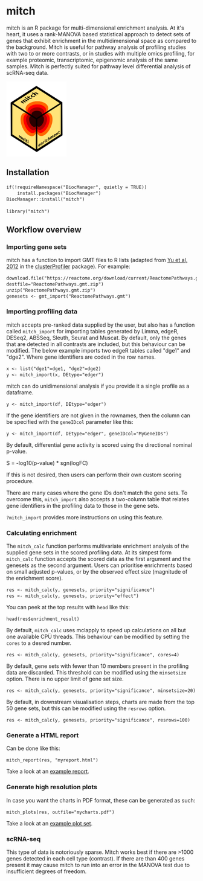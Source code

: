 # mitch
mitch is an R package for multi-dimensional enrichment analysis. At it's heart, it uses a rank-MANOVA based statistical approach to detect sets of genes that exhibit enrichment in the multidimensional space as compared to the background. Mitch is useful for pathway analysis of profiling studies with two to or more contrasts, or in studies with multiple omics profiling, for example proteomic, transcriptomic, epigenomic analysis of the same samples. Mitch is perfectly suited for pathway level differential analysis of scRNA-seq data.

<img align="center" width="160" height="200" src="https://github.com/markziemann/mitch_paper/blob/master/figs/mitch.png">

## Installation
```
if(!requireNamespace("BiocManager", quietly = TRUE))
    install.packages("BiocManager")
BiocManager::install("mitch")

library("mitch")
```

## Workflow overview
### Importing gene sets
mitch has a function to import GMT files to R lists (adapted from [Yu et al, 2012](https://dx.doi.org/10.1089%2Fomi.2011.0118) in the [clusterProfiler](http://bioconductor.org/packages/release/bioc/html/clusterProfiler.html) package). For example:
```
download.file("https://reactome.org/download/current/ReactomePathways.gmt.zip", destfile="ReactomePathways.gmt.zip")
unzip("ReactomePathways.gmt.zip")
genesets <- gmt_import("ReactomePathways.gmt")
```
### Importing profiling data
mitch accepts pre-ranked data supplied by the user, but also has a function called `mitch_import` for importing tables generated by Limma, edgeR, DESeq2, ABSSeq, Sleuth, Seurat and Muscat. By default, only the genes that are detected in all contrasts are included, but this behaviour can be modified. The below example imports two edgeR tables called "dge1" and "dge2". Where gene identifiers are coded in the row names.
```
x <- list("dge1"=dge1, "dge2"=dge2)
y <- mitch_import(x, DEtype="edger")
```
mitch can do unidimensional analysis if you provide it a single profile as a dataframe. 
```
y <- mitch_import(df, DEtype="edger")
```

If the gene identifiers are not given in the rownames, then the column can be specified with the `geneIDcol` parameter like this:
```
y <- mitch_import(df, DEtype="edger", geneIDcol="MyGeneIDs")
```
By default, differential gene activity is scored using the directional nominal p-value.

S = -log10(p-value) * sgn(logFC)

If this is not desired, then users can perform their own custom scoring procedure.

There are many cases where the gene IDs don't match the gene sets. To overcome this, `mitch_import` also accepts a two-column table that relates gene identifiers in the profiling data to those in the gene sets. 

`?mitch_import` provides more instructions on using this feature.
### Calculating enrichment
The `mitch_calc` function performs multivariate enrichment analysis of the supplied gene sets in the scored profiling data.  At its simpest form `mitch_calc` function accepts the scored data as the first argument and the genesets as the second argument. Users can prioritise enrichments based on small adjusted p-values, or by the observed effect size (magnitude of the enrichment score).
```
res <- mitch_calc(y, genesets, priority="significance")
res <- mitch_calc(y, genesets, priority="effect")
```
You can peek at the top results with `head` like this:

```
head(res$enrichment_result)
```

By default, `mitch_calc` uses mclapply to speed up calculations on all but one available CPU threads. This behaviour can be modified by setting the `cores` to a desred number.
```
res <- mitch_calc(y, genesets, priority="significance", cores=4)
```
By default, gene sets with fewer than 10 members present in the profiling data are discarded. This threshold can be modified using the `minsetsize` option. There is no upper limit of gene set size.
```
res <- mitch_calc(y, genesets, priority="significance", minsetsize=20)
```
By default, in downstream visualisation steps, charts are made from the top 50 gene sets, but this can be modified using the `resrows` option. 
```
res <- mitch_calc(y, genesets, priority="significance", resrows=100)
```
### Generate a HTML report
Can be done like this:
```
mitch_report(res, "myreport.html")
```
Take a look at an [example report](https://github.com/markziemann/mitch_paper/blob/master/figs/myreport.html).

### Generate high resolution plots
In case you want the charts in PDF format, these can be generated as such:
```
mitch_plots(res, outfile="mycharts.pdf")
```
Take a look at an [example plot set](https://github.com/markziemann/mitch_paper/blob/master/figs/mycharts.pdf).

### scRNA-seq
This type of data is notoriously sparse.
Mitch works best if there are >1000 genes detected in each cell type (contrast).
If there are than 400 genes present it may cause mitch to run into an error in the MANOVA test due to insufficient degrees of freedom.
